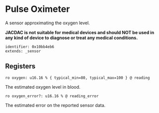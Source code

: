 #  Pulse Oximeter

A sensor approximating the oxygen level. 

**JACDAC is not suitable for medical devices and should NOT be used in any kind of device to diagnose or treat any medical conditions.**

    identifier: 0x10bb4eb6
    extends: _sensor

## Registers

    ro oxygen: u16.16 % { typical_min=80, typical_max=100 } @ reading

The estimated oxygen level in blood.

    ro oxygen_error?: u16.16 % @ reading_error

The estimated error on the reported sensor data.
